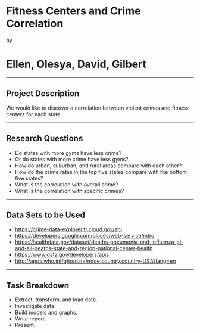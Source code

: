 # Fitness Centers and Crime Correlation
by
# Ellen, Olesya, David, Gilbert

---
## Project Description
We would like to discover a correlation between violent crimes and fitness centers for each state. 

---
## Research Questions
* Do states with more gyms have less crime? 
* Or do states with more crime have less gyms?
* How do urban, suburban, and rural areas compare with each other?
* How do the crime rates in the top five states compare with the bottom five states?
* What is the correlation with overall crime?
* What is the correlation with specific crimes?

---
## Data Sets to be Used
* https://crime-data-explorer.fr.cloud.gov/api
* https://developers.google.com/places/web-service/intro
* https://healthdata.gov/dataset/deaths-pneumonia-and-influenza-pi-and-all-deaths-state-and-region-national-center-health
* https://www.data.gov/developers/apis
* http://apps.who.int/gho/data/node.country.country-USA?lang=en

---
## Task Breakdown
* Extract, transform, and load data.
* Investigate data.
* Build models and graphs.
* Write report.
* Present.